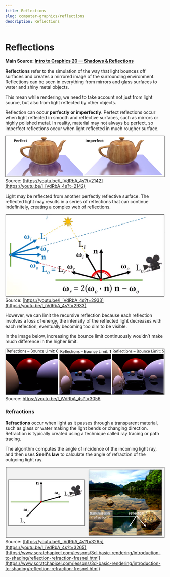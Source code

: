 ```yaml
---
title: Reflections
slug: computer-graphics/reflections
description: Reflections
---
```


# Reflections

**Main Source: [Intro to Graphics 20 — Shadows & Reflections](https://youtu.be/l_iVdRbA_4s)**

**Reflections** refer to the simulation of the way that light bounces off surfaces and creates a mirrored image of the surrounding environment. Reflections can be seen in everything from mirrors and glass surfaces to water and shiny metal objects.

This mean while rendering, we need to take account not just from light source, but also from light reflected by other objects.

Reflection can occur **perfectly or imperfectly**. Perfect reflections occur when light reflected in smooth and reflective surfaces, such as mirrors or highly polished metal. In reality, material may not always be perfect, so imperfect reflections occur when light reflected in much rougher surface.

![Comparison between perfectly reflected object and imperfect](./perfect-imperfect-comparison.png)  
Source: [https://youtu.be/l_iVdRbA_4s?t=2142](https://youtu.be/l_iVdRbA_4s?t=2142)

Light may be reflected from another perfectly reflective surface. The reflected light may results in a series of reflections that can continue indefinitely, creating a complex web of reflections.

![A complex web of light reflections](./complex-reflection.png)  
Source: [https://youtu.be/l_iVdRbA_4s?t=2933](https://youtu.be/l_iVdRbA_4s?t=2933)

However, we can limit the recursive reflection because each reflection involves a loss of energy, the intensity of the reflected light decreases with each reflection, eventually becoming too dim to be visible.

In the image below, increasing the bounce limit continuously wouldn’t make much difference in the higher limit.

![A few sphere reflected each other creating a recursive reflection with higher bounce limit](./bounce-limit.png)  
Source: https://youtu.be/l_iVdRbA_4s?t=3056

### Refractions

**Refractions** occur when light as it passes through a transparent material, such as glass or water making the light bends or changing direction. Refraction is typically created using a technique called ray tracing or path tracing.

The algorithm computes the angle of incidence of the incoming light ray, and then uses **Snell's law** to calculate the angle of refraction of the outgoing light ray.

![A refraction occur in the rocky lake](./refraction.png)  
Source: [https://youtu.be/l_iVdRbA_4s?t=3265](https://youtu.be/l_iVdRbA_4s?t=3265), [https://www.scratchapixel.com/lessons/3d-basic-rendering/introduction-to-shading/reflection-refraction-fresnel.html](https://www.scratchapixel.com/lessons/3d-basic-rendering/introduction-to-shading/reflection-refraction-fresnel.html)
